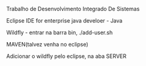 Trabalho de Desenvolvimento Integrado De Sistemas

Eclipse IDE for enterprise java develoer - Java

Wildfly - entrar na barra bin, ./add-user.sh

MAVEN(talvez venha no eclipse)

Adicionar o wildfly pelo eclipse, na aba SERVER